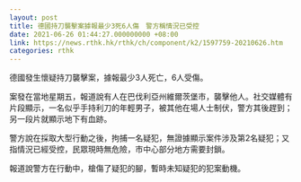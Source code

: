 ```yaml
---
layout: post
title: 德國持刀襲擊案據報最少3死6人傷　警方稱情況已受控
date: 2021-06-26 01:44:27.000000000 +08:00
link: https://news.rthk.hk/rthk/ch/component/k2/1597759-20210626.htm
categories: rthk
---
```


德國發生懷疑持刀襲擊案，據報最少3人死亡，6人受傷。

案發在當地星期五，報道說有人在巴伐利亞州維爾茨堡市，襲擊他人。社交媒體有片段顯示，一名似乎手持利刀的年輕男子，被其他在場人士制伏，警方其後趕到；另一段片就顯示地下有血跡。

警方說在採取大型行動之後，拘捕一名疑犯，無證據顯示案件涉及第2名疑犯；又指情況已經受控，民眾現時無危險，市中心部分地方需要封鎖。

報道說警方在行動中，槍傷了疑犯的腳，暫時未知疑犯的犯案動機。
